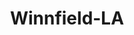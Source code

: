 ---
title: Winnfield-LA
slug: winnfield-la
f_state:
- cms/state/louisiana.md
f_locations:
- cms/payday-loan/advance-america-1859.md
- cms/payday-loan/cash-advance-of-louisiana-6576.md
- cms/payday-loan/finance-america-18005.md
- cms/payday-loan/finance-america-18007.md
- cms/payday-loan/national-loan-company-22815.md
- cms/payday-loan/national-loan-company-22818.md
updated-on: '2024-05-30T13:41:28.615Z'
created-on: '2024-05-30T13:41:28.615Z'
published-on: '2024-05-30T13:54:32.469Z'
f_city: Winnfield
layout: '[city].html'
tags: city
---